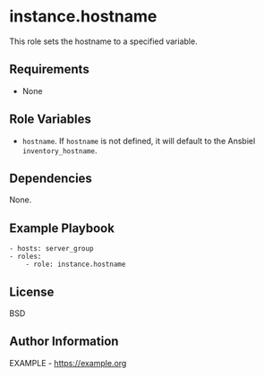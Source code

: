 instance.hostname
=========

This role sets the hostname to a specified variable.

Requirements
------------

- None

Role Variables
--------------

- `hostname`. If `hostname` is not defined, it will default to the Ansbiel `inventory_hostname`.

Dependencies
------------

None.

Example Playbook
----------------

```
- hosts: server_group
- roles:
    - role: instance.hostname
```

License
-------

BSD

Author Information
------------------

EXAMPLE - https://example.org

